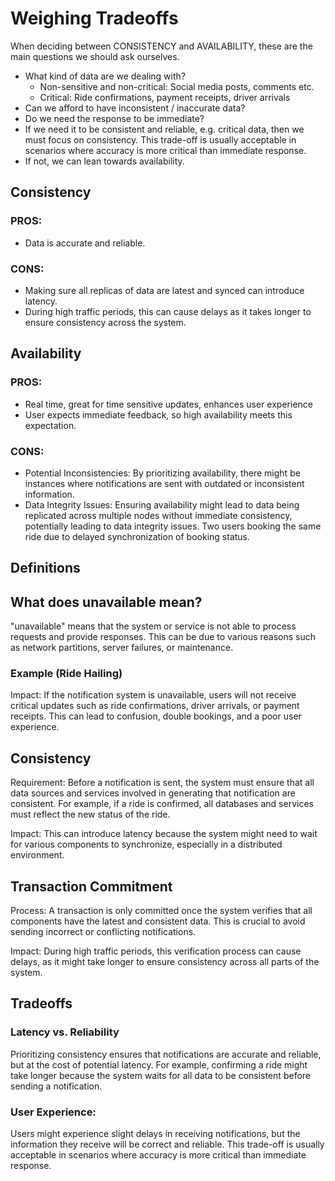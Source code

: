# Weighing Tradeoffs

When deciding between CONSISTENCY and AVAILABILITY, these are the main questions we should ask ourselves.

- What kind of data are we dealing with?
  - Non-sensitive and non-critical: Social media posts, comments etc.
  - Critical: Ride confirmations, payment receipts, driver arrivals
- Can we afford to have inconsistent / inaccurate data?
- Do we need the response to be immediate?
- If we need it to be consistent and reliable, e.g. critical data, then we must focus on consistency. This trade-off is usually acceptable in scenarios where accuracy is more critical than immediate response.
- If not, we can lean towards availability.

## Consistency

### PROS:

- Data is accurate and reliable.

### CONS:

- Making sure all replicas of data are latest and synced can introduce latency.
- During high traffic periods, this can cause delays as it takes longer to ensure consistency across the system.

## Availability

### PROS:

- Real time, great for time sensitive updates, enhances user experience
- User expects immediate feedback, so high availability meets this expectation.

### CONS:

- Potential Inconsistencies: By prioritizing availability, there might be instances where notifications are sent with outdated or inconsistent information.
- Data Integrity Issues: Ensuring availability might lead to data being replicated across multiple nodes without immediate consistency, potentially leading to data integrity issues. Two users booking the same ride due to delayed synchronization of booking status.

<!-- DEFINITIONS -->

## Definitions

## What does unavailable mean?

"unavailable" means that the system or service is not able to process requests and provide responses. This can be due to various reasons such as network partitions, server failures, or maintenance.

### Example (Ride Hailing)

Impact: If the notification system is unavailable, users will not receive critical updates such as ride confirmations, driver arrivals, or payment receipts. This can lead to confusion, double bookings, and a poor user experience.

## Consistency

Requirement: Before a notification is sent, the system must ensure that all data sources and services involved in generating that notification are consistent. For example, if a ride is confirmed, all databases and services must reflect the new status of the ride.

Impact: This can introduce latency because the system might need to wait for various components to synchronize, especially in a distributed environment.

## Transaction Commitment

Process: A transaction is only committed once the system verifies that all components have the latest and consistent data. This is crucial to avoid sending incorrect or conflicting notifications.

Impact: During high traffic periods, this verification process can cause delays, as it might take longer to ensure consistency across all parts of the system.

## Tradeoffs

### Latency vs. Reliability

Prioritizing consistency ensures that notifications are accurate and reliable, but at the cost of potential latency. For example, confirming a ride might take longer because the system waits for all data to be consistent before sending a notification.

### User Experience:

Users might experience slight delays in receiving notifications, but the information they receive will be correct and reliable. This trade-off is usually acceptable in scenarios where accuracy is more critical than immediate response.
